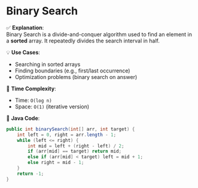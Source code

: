 # Binary Search

✅ **Explanation**:  
Binary Search is a divide-and-conquer algorithm used to find an element in a **sorted** array. It repeatedly divides the search interval in half.

💡 **Use Cases**:
- Searching in sorted arrays
- Finding boundaries (e.g., first/last occurrence)
- Optimization problems (binary search on answer)

🧠 **Time Complexity**:
- Time: `O(log n)`
- Space: `O(1)` (iterative version)

🧪 **Java Code**:
```java
public int binarySearch(int[] arr, int target) {
    int left = 0, right = arr.length - 1;
    while (left <= right) {
        int mid = left + (right - left) / 2;
        if (arr[mid] == target) return mid;
        else if (arr[mid] < target) left = mid + 1;
        else right = mid - 1;
    }
    return -1;
}
